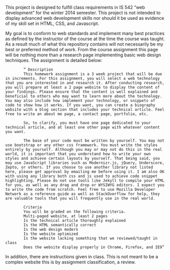 This project is designed to fulfill class requirements in IS 542 “web development” for the winter 2014 semester. This project is not intended to display advanced web development skills nor should it be used as evidence of my skill set in HTML, CSS, and Javascript.

My goal is to conform to web standards and implement many best practices as defined by the instructor of the course at the time the course was taught. As a result much of what this repository contains will not necessarily be my best or preferred method of work. From the course assignment this page will be nothing more than a research page implementing basic web design techniques. The assignment is detailed below:

            “ Description
            This homework assignment is a 3 week project that will be due in increments. For this assignment, you will select a web technology that you are interested in and research it. After conducting research, you will prepare at least a 2 page website to display the content of your findings. Please ensure that the content is well explained and beneficial to others who may want to learn more about the technology. You may also include how implement your technology, or snippets of code to show how it works. If you want, you can create a biography website with a blog section that includes your technical article. Feel free to write an about me page, a contact page, portfolio, etc.

            So, to clarify, you must have one page dedicated to your technical article, and at least one other page with whatever content you want.

            The base of your code must be written by yourself. You may not use bootstrap or any other css framework. You must write the styles entirely by yourself. Although you may or may not do this in the real world, it is important that you understand how to write your own styles and achieve certain layouts by yourself. That being said, you may use JavaScript libraries such as Modernizr.js, jQuery, Underscore, Zepto, or others. If you choose to use another library not listed here, please get approval by emailing me before using it. I am also OK with using any library both css and js used to achieve code snippet highlighting. Please do not use tools like Jekyll to compile your HTML for you, as well as any drag and drop or WYSIWYG editors. I expect you to write the code from scratch. Feel free to use Mozilla Developer Network as a reference guide as well as StackOverflow for help, they are valuable tools that you will frequently use in the real world.

            Criteria
            You will be graded on the following criteria.
            Multi-paged website, at least 2 pages
            Is the technical article thoroughly explained
            Is the HTML semantically correct
            Is the web design modern
            Is the website optimized
            Is the website lacking something that we reviewed/taught in class
            Does the website display properly in Chrome, Firefox, and IE9”
            
In addition, there are instructions given in class. This is not meant to be a complex website this is by assignment classification, a review.

